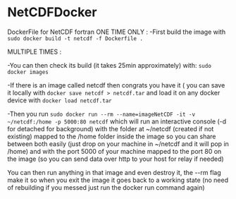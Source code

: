 # NetCDFDocker
DockerFile for NetCDF fortran
ONE TIME ONLY :
-First build the image with
`sudo docker build -t netcdf -f Dockerfile .`

MULTIPLE TIMES : 

-You can then check its build (it takes 25min approximately) with:
`sudo docker images`

-If there is an image called netcdf then congrats you have it ( you can save it locally with `docker save netcdf > netcdf.tar` and load it on any docker device with `docker load netcdf.tar`

-Then you run
`sudo docker run --rm --name=imageNetCDF -it -v ~/netcdf:/home -p 5000:80 netcdf`
which will run an interactive console (-d for detached for background) with the folder at ~/netcdf (created if not existing) mapped to the /home folder inside the image so you can share between both easily (just drop on your machine in ~/netcdf and it will pop in /home) and with the port 5000 of your machine mapped to the port 80 on the image (so you can send data over http to your host for relay if needed)

You can then run anything in that image and even destroy it, the --rm flag make it so when you exit the image it goes back to a working state (no need of rebuilding if you messed just run the docker run command again)




